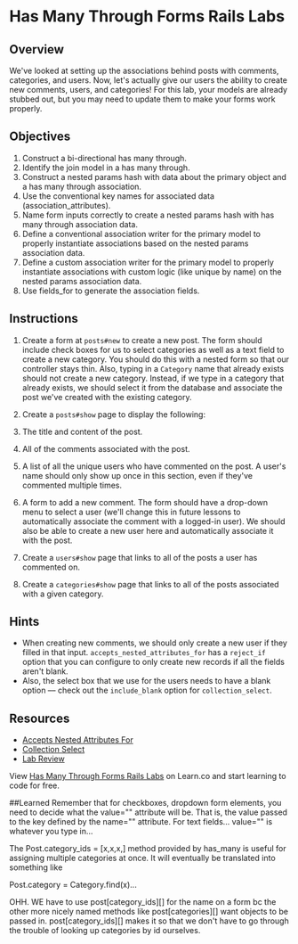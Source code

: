 # Has Many Through Forms Rails Labs

## Overview

We've looked at setting up the associations behind posts with comments, categories, and users. Now, let's actually give our users the ability to create new comments, users, and categories! For this lab, your models are already stubbed out, but you may need to update them to make your forms work properly.


## Objectives

1. Construct a bi-directional has many through.
2. Identify the join model in a has many through.
3. Construct a nested params hash with data about the primary object and a has many through association.
4. Use the conventional key names for associated data (association_attributes).
5. Name form inputs correctly to create a nested params hash with has many through association data.
6. Define a conventional association writer for the primary model to properly instantiate associations based on the nested params association data.
7. Define a custom association writer for the primary model to properly instantiate associations with custom logic (like unique by name) on the nested params association data.
8. Use fields_for to generate the association fields.

## Instructions

1. Create a form at `posts#new` to create a new post. The form should include check boxes for us to select categories as well as a text field to create a new category. You should do this with a nested form so that our controller stays thin. Also, typing in a `Category` name that already exists should not create a new category. Instead, if we type in a category that already exists, we should select it from the database and associate the post we've created with the existing category.

2. Create a `posts#show` page to display the following:
  1. The title and content of the post.
  2. All of the comments associated with the post.
  3. A list of all the unique users who have commented on the post. A user's name should only show up once in this section, even if they've commented multiple times.
  4. A form to add a new comment. The form should have a drop-down menu to select a user (we'll change this in future lessons to automatically associate the comment with a logged-in user). We should also be able to create a new user here and automatically associate it with the post.

3. Create a `users#show` page that links to all of the posts a user has commented on.

4. Create a `categories#show` page that links to all of the posts associated with a given category.

## Hints

+ When creating new comments, we should only create a new user if they filled in that input. `accepts_nested_attributes_for` has a `reject_if` option that you can configure to only create new records if all the fields aren't blank.
+ Also, the select box that we use for the users needs to have a blank option –– check out the `include_blank` option for `collection_select`.

## Resources

+ [Accepts Nested Attributes For](http://api.rubyonrails.org/classes/ActiveRecord/NestedAttributes/ClassMethods.html)
+ [Collection Select](http://apidock.com/rails/ActionView/Helpers/FormOptionsHelper/collection_select)
+ [Lab Review](https://www.youtube.com/watch?v=k7s2LjVF3YY)

<p data-visibility='hidden'>View <a href='https://learn.co/lessons/has-many-through-forms-rails-labs' title='Has Many Through Forms Rails Labs'>Has Many Through Forms Rails Labs</a> on Learn.co and start learning to code for free.</p>

##Learned
Remember that for checkboxes, dropdown form elements, you need to decide what the value="" attribute will be. That is, the value passed to the key defined by the name="" attribute. For text fields... value="" is whatever you type in...

The Post.category_ids = [x,x,x,] method provided
by has_many is useful for assigning multiple categories at once. It will eventually be translated into something like

Post.category = Category.find(x)...

OHH. WE have to use post[category_ids][] for the name on a form bc the other more nicely named methods like post[categories][] want objects to be passed in. post[category_ids][] makes it so that we don't have to go through the trouble of looking up categories by id ourselves. 
